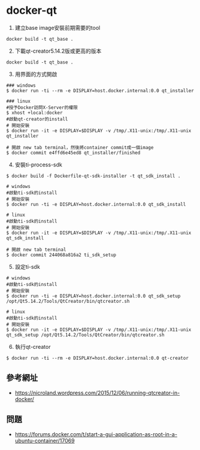 # docker-qt

1. 建立base image安裝前期需要的tool
```
docker build -t qt_base .
```

2. 下載qt-creator5.14.2版或更高的版本
```
docker build -t qt_base .
```

3. 用界面的方式開啟
```
### windows
$ docker run -ti --rm -e DISPLAY=host.docker.internal:0.0 qt_installer

### linux
#授予Docker訪問X-Server的權限
$ xhost +local:docker
#啟動qt-creator的install
# 開始安裝
$ docker run -it -e DISPLAY=$DISPLAY -v /tmp/.X11-unix:/tmp/.X11-unix qt_installer 

# 開啟 new tab terminal，然後將container commit成一個image
$ docker commit e4ffd6e45ed8 qt_installer/finished
```

4. 安裝ti-process-sdk
```
$ docker build -f Dockerfile-qt-sdk-installer -t qt_sdk_install .

# windows
#啟動ti-sdk的install
# 開始安裝
$ docker run -ti -e DISPLAY=host.docker.internal:0.0 qt_sdk_install

# linux
#啟動ti-sdk的install
# 開始安裝
$ docker run -it -e DISPLAY=$DISPLAY -v /tmp/.X11-unix:/tmp/.X11-unix qt_sdk_install

# 開啟 new tab terminal
$ docker commit 244068a816a2 ti_sdk_setup
```

5. 設定ti-sdk
```
# windows
#啟動ti-sdk的install
# 開始安裝
$ docker run -ti -e DISPLAY=host.docker.internal:0.0 qt_sdk_setup /opt/Qt5.14.2/Tools/QtCreator/bin/qtcreator.sh

# linux
#啟動ti-sdk的install
# 開始安裝
$ docker run -it -e DISPLAY=$DISPLAY -v /tmp/.X11-unix:/tmp/.X11-unix qt_sdk_setup /opt/Qt5.14.2/Tools/QtCreator/bin/qtcreator.sh
```

6. 執行qt-creator
```
$ docker run -ti --rm -e DISPLAY=host.docker.internal:0.0 qt-creator
```

## 參考網址
* https://nicroland.wordpress.com/2015/12/06/running-qtcreator-in-docker/

## 問題
* https://forums.docker.com/t/start-a-gui-application-as-root-in-a-ubuntu-container/17069